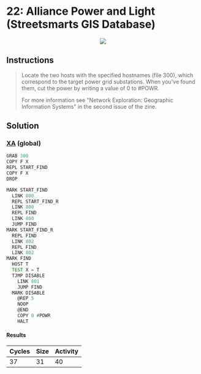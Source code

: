 # 22: Alliance Power and Light (Streetsmarts GIS Database)

<div align="center"><img src="EXAPUNKS - Alliance Power and Light (37, 31, 40, 2024-06-23-17-23-21).mp4" /></div>

## Instructions
> Locate the two hosts with the specified hostnames (file 300), which correspond to the target power grid substations. When you've found them, cut the power by writing a value of 0 to #POWR.
> 
> For more information see "Network Exploration: Geographic Information Systems" in the second issue of the zine.

## Solution

### [XA](XA.exa) (global)
```asm
GRAB 300
COPY F X
REPL START_FIND
COPY F X
DROP

MARK START_FIND
  LINK 800
  REPL START_FIND_R
  LINK 800
  REPL FIND
  LINK 800
  JUMP FIND
MARK START_FIND_R
  REPL FIND
  LINK 802
  REPL FIND
  LINK 802
MARK FIND
  HOST T
  TEST X = T
  TJMP DISABLE
    LINK 801
    JUMP FIND
  MARK DISABLE
    @REP 5
    NOOP
    @END
    COPY 0 #POWR
    HALT
```

#### Results
| Cycles | Size | Activity |
|--------|------|----------|
| 37     | 31   | 40       |
